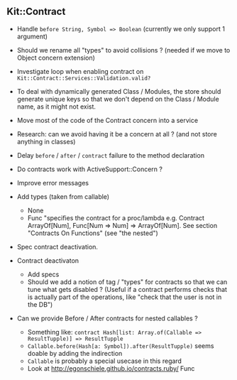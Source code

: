 ## Kit::Contract

* Handle `before String, Symbol => Boolean` (currently we only support 1 argument)

* Should we rename all "types" to avoid collisions ? (needed if we move to Object concern extension)

* Investigate loop when enabling contract on `Kit::Contract::Services::Validation.valid?`

* To deal with dynamically generated Class / Modules, the store should generate unique keys so that we don't depend on the Class / Module name, as it might not exist.

* Move most of the code of the Contract concern into a service
* Research: can we avoid having it be a concern at all ? (and not store anything in classes)

* Delay `before` / `after` / `contract` failure to the method declaration

* Do contracts work with ActiveSupport::Concern ?

* Improve error messages

* Add types (taken from callable)
  * None
  * Func "specifies the contract for a proc/lambda e.g. Contract ArrayOf[Num], Func[Num => Num] => ArrayOf[Num]. See section "Contracts On Functions" (see "the nested")

* Spec contract deactivation.
* Contract deactivaton
  * Add specs
  * Should we add a notion of tag / "types" for contracts so that we can tune what gets disabled ? (Useful if a contract performs checks that is actually part of the operations, like "check that the user is not in the DB")

* Can we provide Before / After contracts for nested callables ?
  * Something like: `contract Hash[list: Array.of(Callable => ResultTupple)] => ResultTupple`
  * `Callable.before(Hash[a: Symbol]).after(ResultTupple)` seems doable by adding the indirection
  * `Callable` is probably a special usecase in this regard
  * Look at http://egonschiele.github.io/contracts.ruby/ Func


